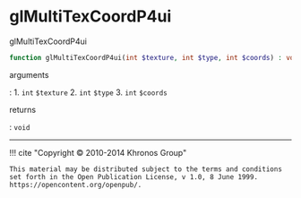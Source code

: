 # glMultiTexCoordP4ui
glMultiTexCoordP4ui

```php
function glMultiTexCoordP4ui(int $texture, int $type, int $coords) : void
```

arguments

:    1. `int` `$texture` 
    2. `int` `$type` 
    3. `int` `$coords` 

returns

:    `void` 

---
     

!!! cite "Copyright © 2010-2014 Khronos Group"

    This material may be distributed subject to the terms and conditions set forth in the Open Publication License, v 1.0, 8 June 1999. https://opencontent.org/openpub/.